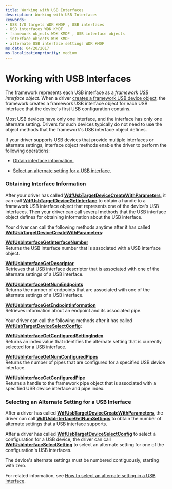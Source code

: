 ```yaml
---
title: Working with USB Interfaces
description: Working with USB Interfaces
keywords:
- USB I/O targets WDK KMDF , USB interfaces
- USB interfaces WDK KMDF
- framework objects WDK KMDF , USB interface objects
- interface objects WDK KMDF
- alternate USB interface settings WDK KMDF
ms.date: 04/20/2017
ms.localizationpriority: medium
---
```


# Working with USB Interfaces


The framework represents each USB interface as a *framework USB interface object*. When a driver [creates a framework USB device object](working-with-usb-devices.md#creating-a-framework-usb-device-object), the framework creates a framework USB interface object for each USB interface that the device's first USB configuration contains.

Most USB devices have only one interface, and the interface has only one alternate setting. Drivers for such devices typically do not need to use the object methods that the framework's USB interface object defines.

If your driver supports USB devices that provide multiple interfaces or alternate settings, interface object methods enable the driver to perform the following operations:

-   [Obtain interface information.](#obtaining-interface-information)

-   [Select an alternate setting for a USB interface.](#selecting-an-alternate-setting-for-a-usb-interface)

### <a href="" id="obtaining-interface-information"></a> Obtaining Interface Information

After your driver has called [**WdfUsbTargetDeviceCreateWithParameters**](/windows-hardware/drivers/ddi/wdfusb/nf-wdfusb-wdfusbtargetdevicecreatewithparameters), it can call [**WdfUsbTargetDeviceGetInterface**](/windows-hardware/drivers/ddi/wdfusb/nf-wdfusb-wdfusbtargetdevicegetinterface) to obtain a handle to a framework USB interface object that represents one of the device's USB interfaces. Then your driver can call several methods that the USB interface object defines for obtaining information about the USB interface.

Your driver can call the following methods anytime after it has called [**WdfUsbTargetDeviceCreateWithParameters**](/windows-hardware/drivers/ddi/wdfusb/nf-wdfusb-wdfusbtargetdevicecreatewithparameters):

<a href="" id="---------wdfusbinterfacegetinterfacenumber--------"></a>[**WdfUsbInterfaceGetInterfaceNumber**](/windows-hardware/drivers/ddi/wdfusb/nf-wdfusb-wdfusbinterfacegetinterfacenumber)  
Returns the USB interface number that is associated with a USB interface object.

<a href="" id="---------wdfusbinterfacegetdescriptor--------"></a>[**WdfUsbInterfaceGetDescriptor**](/windows-hardware/drivers/ddi/wdfusb/nf-wdfusb-wdfusbinterfacegetdescriptor)  
Retrieves that USB interface descriptor that is associated with one of the alternate settings of a USB interface.

<a href="" id="---------wdfusbinterfacegetnumendpoints--------"></a>[**WdfUsbInterfaceGetNumEndpoints**](/windows-hardware/drivers/ddi/wdfusb/nf-wdfusb-wdfusbinterfacegetnumendpoints)  
Returns the number of endpoints that are associated with one of the alternate settings of a USB interface.

<a href="" id="---------wdfusbinterfacegetendpointinformation--------"></a>[**WdfUsbInterfaceGetEndpointInformation**](/windows-hardware/drivers/ddi/wdfusb/nf-wdfusb-wdfusbinterfacegetendpointinformation)  
Retrieves information about an endpoint and its associated pipe.

Your driver can call the following methods after it has called [**WdfUsbTargetDeviceSelectConfig**](/windows-hardware/drivers/ddi/wdfusb/nf-wdfusb-wdfusbtargetdeviceselectconfig):

<a href="" id="---------wdfusbinterfacegetconfiguredsettingindex--------"></a>[**WdfUsbInterfaceGetConfiguredSettingIndex**](/windows-hardware/drivers/ddi/wdfusb/nf-wdfusb-wdfusbinterfacegetconfiguredsettingindex)  
Returns an index value that identifies the alternate setting that is currently selected for a USB interface.

<a href="" id="---------wdfusbinterfacegetnumconfiguredpipes--------"></a>[**WdfUsbInterfaceGetNumConfiguredPipes**](/windows-hardware/drivers/ddi/wdfusb/nf-wdfusb-wdfusbinterfacegetnumconfiguredpipes)  
Returns the number of pipes that are configured for a specified USB device interface.

<a href="" id="---------wdfusbinterfacegetconfiguredpipe--------"></a>[**WdfUsbInterfaceGetConfiguredPipe**](/windows-hardware/drivers/ddi/wdfusb/nf-wdfusb-wdfusbinterfacegetconfiguredpipe)  
Returns a handle to the framework pipe object that is associated with a specified USB device interface and pipe index.

### <a href="" id="selecting-an-alternate-setting-for-a-usb-interface"></a> Selecting an Alternate Setting for a USB Interface

After a driver has called [**WdfUsbTargetDeviceCreateWithParameters**](/windows-hardware/drivers/ddi/wdfusb/nf-wdfusb-wdfusbtargetdevicecreatewithparameters), the driver can call [**WdfUsbInterfaceGetNumSettings**](/windows-hardware/drivers/ddi/wdfusb/nf-wdfusb-wdfusbinterfacegetnumsettings) to obtain the number of alternate settings that a USB interface supports.

After a driver has called [**WdfUsbTargetDeviceSelectConfig**](/windows-hardware/drivers/ddi/wdfusb/nf-wdfusb-wdfusbtargetdeviceselectconfig) to select a configuration for a USB device, the driver can call [**WdfUsbInterfaceSelectSetting**](/windows-hardware/drivers/ddi/wdfusb/nf-wdfusb-wdfusbinterfaceselectsetting) to select an alternate setting for one of the configuration's USB interfaces.

The device's alternate settings must be numbered contiguously, starting with zero.

For related information, see [How to select an alternate setting in a USB interface](../usbcon/index.md).

 

